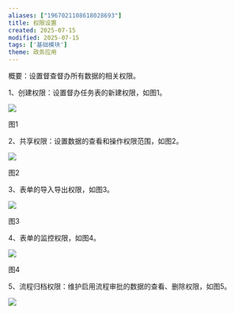 ```yaml
---
aliases: ["1967021108618028693"]
title: 权限设置
created: 2025-07-15
modified: 2025-07-15
tags: ['基础模块']
theme: 政务应用
---
```


概要：设置督查督办所有数据的相关权限。

1、创建权限：设置督办任务表的新建权限，如图1。

![](https://myhelpdoc.oss-cn-heyuan.aliyuncs.com/mdimages/455e43ebae1239a9cdc3efd83c0518e6.jpg)

图1

2、共享权限：设置数据的查看和操作权限范围，如图2。

![](https://myhelpdoc.oss-cn-heyuan.aliyuncs.com/mdimages/89b9c3bbfd346d2a2fc7563cb8c144ba.jpg)

图2

3、表单的导入导出权限，如图3。

![](https://myhelpdoc.oss-cn-heyuan.aliyuncs.com/mdimages/e9c24ee5a1d4d022279805938585286a.jpg)

图3

4、表单的监控权限，如图4。

![](https://myhelpdoc.oss-cn-heyuan.aliyuncs.com/mdimages/5dacc5796eeb1873f14a33a6ef404cb2.jpg)

图4

5、流程归档权限：维护启用流程审批的数据的查看、删除权限，如图5。

![](https://myhelpdoc.oss-cn-heyuan.aliyuncs.com/mdimages/19ab4d3eb560d614a568b3d26ef89f6d.jpg)

